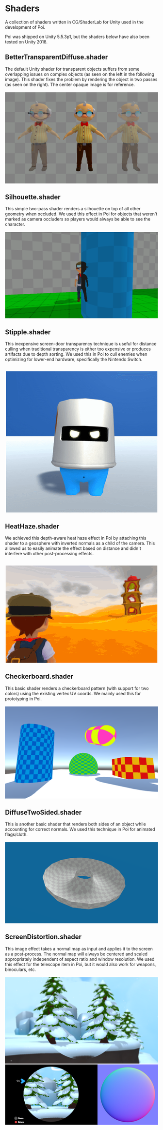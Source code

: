 # Shaders
A collection of shaders written in CG/ShaderLab for Unity used in the development of Poi.

Poi was shipped on Unity 5.5.3p1, but the shaders below have also been tested on Unity 2018.

BetterTransparentDiffuse.shader
------
The default Unity shader for transparent objects suffers from some overlapping issues on complex objects (as seen on the left in the following image). This shader fixes the problem by rendering the object in two passes (as seen on the right). The center opaque image is for reference.<br /> <br />
![Alt text](Assets/Transparency.png "Transparent (improved)")

Silhouette.shader
------
This simple two-pass shader renders a silhouette on top of all other geometry when occluded. We used this effect in Poi for objects that weren't marked as camera occluders so players would always be able to see the character.<br /> <br />
![Alt text](Assets/Silhouette.png "Silhouette")

Stipple.shader
------
This inexpensive screen-door transparency technique is useful for distance culling when traditional transparency is either too expensive or produces artifacts due to depth sorting. We used this in Poi to cull enemies when optimizing for lower-end hardware, specifically the Nintendo Switch.<br /> <br />
<p align="center">
  <img src="Assets/Stipple.gif" alt="Stipple">
</p>

HeatHaze.shader
------
We achieved this depth-aware heat haze effect in Poi by attaching this shader to a geosphere with inverted normals as a child of the camera. This allowed us to easily animate the effect based on distance and didn't interfere with other post-processing effects.<br /> <br />
<p align="center">
  <img src="Assets/Heat.gif" alt="Heat Haze">
</p>

Checkerboard.shader
------
This basic shader renders a checkerboard pattern (with support for two colors) using the existing vertex UV coords. We mainly used this for prototyping in Poi.<br /> <br />
![Alt text](Assets/Checker.png "Checkerboard")

DiffuseTwoSided.shader
------
This is another basic shader that renders both sides of an object while accounting for correct normals. We used this technique in Poi for animated flags/cloth.<br /> <br />
![Alt text](Assets/TwoSided.png "Diffuse two-sided")

ScreenDistortion.shader
------
This image effect takes a normal map as input and applies it to the screen as a post-process. The normal map will always be centered and scaled appropriately independent of aspect ratio and window resolution. We used this effect for the telescope item in Poi, but it would also work for weapons, binoculars, etc.<br /> <br />
![Alt text](Assets/Distort.png "Screen Distortion")
![Alt text](Assets/Distort2.png "Screen Distortion (in-game)")
